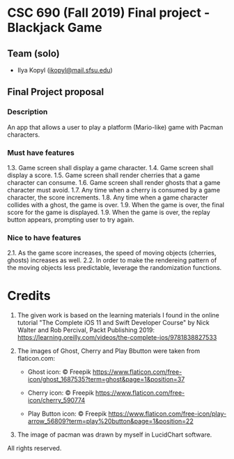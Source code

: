 # CSC 690 (Fall 2019) Final project - Blackjack Game

## Team (solo)
- Ilya Kopyl (ikopyl@mail.sfsu.edu)


## Final Project proposal
### Description
An app that allows a user to play a platform (Mario-like) game with Pacman characters.

### Must have features
1.3. Game screen shall display a game character.
1.4. Game screen shall display a score.
1.5. Game screen shall render cherries that a game character can consume.
1.6. Game screen shall render ghosts that a game character must avoid.
1.7. Any time when a cherry is consumed by a game character, the score increments.
1.8. Any time when a game character collides with a ghost, the game is over.
1.9. When the game is over, the final score for the game is displayed.
1.9. When the game is over, the replay button appears, prompting user to try again.


### Nice to have features
2.1. As the game score increases, the speed of moving objects (cherries, ghosts) increases as well.
2.2. In order to make the rendereing pattern of the moving objects less predictable, leverage the randomization functions.


# Credits

1. The given work is based on the learning materials I found in the online tutorial "The Complete iOS 11 and Swift Developer Course" by Nick Walter and Rob Percival, Packt Publishing 2019:
    https://learning.oreilly.com/videos/the-complete-ios/9781838827533

2. The images of Ghost, Cherry and Play Bbutton were taken from flaticon.com:
    - Ghost icon: © Freepik
    https://www.flaticon.com/free-icon/ghost_1687535?term=ghost&page=1&position=37    

    - Cherry icon: © Freepik
    https://www.flaticon.com/free-icon/cherry_590774     

    - Play Button icon: © Freepik
    https://www.flaticon.com/free-icon/play-arrow_56809?term=play%20button&page=1&position=22    

3. The image of pacman was drawn by myself in LucidChart software.

All rights reserved.
